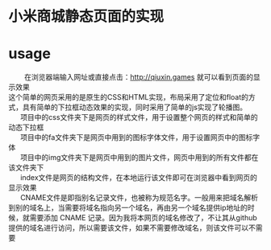 小米商城静态页面的实现
==
usage
==
&nbsp;&nbsp;&nbsp;&nbsp;&nbsp;&nbsp;&nbsp;&nbsp;在浏览器端输入网址或直接点击：http://qiuxin.games  就可以看到页面的显示效果<br>
这个简单的网页采用的是原生的CSS和HTML实现，布局采用了定位和float的方式，具有简单的下拉框动态效果的实现，同时采用了简单的js实现了轮播图。<br>
&nbsp;&nbsp;&nbsp;&nbsp;&nbsp;&nbsp;项目中的css文件夹下是网页的样式文件，用于设置整个网页的样式和简单的动态下拉框<br>
&nbsp;&nbsp;&nbsp;&nbsp;&nbsp;&nbsp;项目中的fa文件夹下是网页中用到的图标字体文件，用于设置网页中的图标字体<br>
&nbsp;&nbsp;&nbsp;&nbsp;&nbsp;&nbsp;项目中的img文件夹下是网页中用到的图片文件，网页中用到的所有文件都在该文件夹下<br>
&nbsp;&nbsp;&nbsp;&nbsp;&nbsp;&nbsp;index文件是网页的结构文件，在本地运行该文件即可在浏览器中看到网页的显示效果<br>
&nbsp;&nbsp;&nbsp;&nbsp;&nbsp;&nbsp;CNAME文件是即指别名记录文件，也被称为规范名字。一般用来把域名解析到别的域名上，当需要将域名指向另一个域名，再由另一个域名提供ip地址的时候，就需要添加 CNAME 记录。因为我将本网页的域名修改了，不让其从github提供的域名进行访问，所以需要该文件，如果不需要修改域名，则该文件可以不需要<br>
